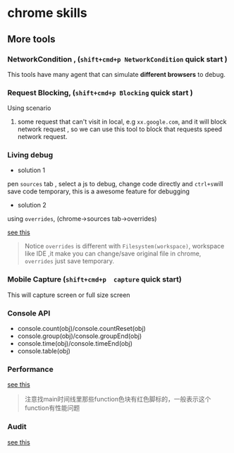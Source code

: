 # chrome skills

## More tools

### NetworkCondition , (`shift+cmd+p NetworkCondition` quick start )

This tools have many agent that can simulate **different browsers** to debug.

### Request Blocking, (`shift+cmd+p Blocking` quick start )

Using scenario

1. some request that can't visit in local, e.g `xx.google.com`, and it will block network request , so we can use this tool to block that requests speed network request.

### Living debug

- solution 1

pen `sources` tab , select a js to debug, change code directly and `ctrl+s`will save code temporary, this is a awesome feature for debugging

- solution 2

using `overrides`, (chrome->sources tab->overrides)

[see this](https://segmentfault.com/a/1190000016612065)

> Notice `overrides` is different with `Filesystem(workspace)`, workspace like IDE ,it make you can change/save original file in chrome, `overrides` just save temporary.

### Mobile Capture (`shift+cmd+p  capture` quick start)

This will capture screen or full size screen

### Console API

- console.count(obj)/console.countReset(obj)
- console.group(obj)/console.groupEnd(obj)
- console.time(obj)/console.timeEnd(obj)
- console.table(obj)

### Performance 

[see this](https://developers.google.com/web/tools/chrome-devtools/evaluate-performance/)

> 注意找main时间线里那些function色块有红色脚标的，一般表示这个function有性能问题

### Audit

[see this](https://developers.google.com/web/tools/chrome-devtools/speed/get-started)
